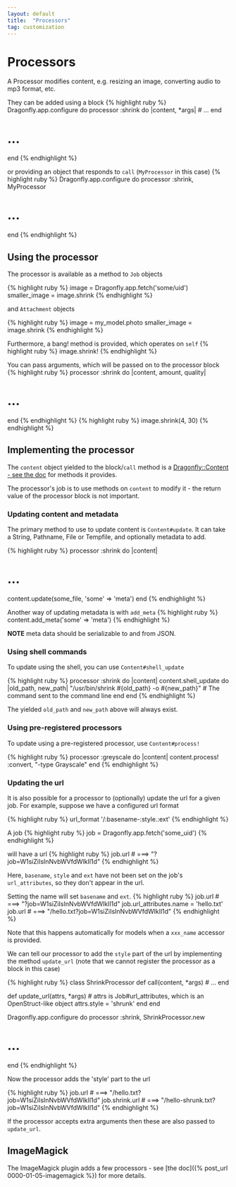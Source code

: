 ```yaml
---
layout: default
title:  "Processors"
tag: customization
---
```


# Processors
A Processor modifies content, e.g. resizing an image, converting audio to mp3 format, etc.

They can be added using a block
{% highlight ruby %}
Dragonfly.app.configure do
  processor :shrink do |content, *args|
    # ...
  end
  # ...
end
{% endhighlight %}
<!-- *** silly asterisk highlighting -->

or providing an object that responds to `call` (`MyProcessor` in this case)
{% highlight ruby %}
Dragonfly.app.configure do
  processor :shrink, MyProcessor
  # ...
end
{% endhighlight %}

## Using the processor
The processor is available as a method to `Job` objects

{% highlight ruby %}
image = Dragonfly.app.fetch('some/uid')
smaller_image = image.shrink
{% endhighlight %}

and `Attachment` objects

{% highlight ruby %}
image = my_model.photo
smaller_image = image.shrink
{% endhighlight %}

Furthermore, a bang! method is provided, which operates on `self`
{% highlight ruby %}
image.shrink!
{% endhighlight %}

You can pass arguments, which will be passed on to the processor block
{% highlight ruby %}
processor :shrink do |content, amount, quality|
  # ...
end
{% endhighlight %}
{% highlight ruby %}
image.shrink(4, 30)
{% endhighlight %}

## Implementing the processor
The `content` object yielded to the block/`call` method is a <a href="http://rdoc.info/github/markevans/dragonfly/Dragonfly/Content" target="_blank">Dragonfly::Content - see the doc</a> for methods it provides.

The processor's job is to use methods on `content` to modify it - the return value of the processor block is not important.

### Updating content and metadata
The primary method to use to update content is `Content#update`. It can take a String, Pathname, File or Tempfile, and optionally metadata to add.

{% highlight ruby %}
processor :shrink do |content|
  # ...
  content.update(some_file, 'some' => 'meta')
end
{% endhighlight %}

Another way of updating metadata is with `add_meta`
{% highlight ruby %}
content.add_meta('some' => 'meta')
{% endhighlight %}

**NOTE** meta data should be serializable to and from JSON.

### Using shell commands
To update using the shell, you can use `Content#shell_update`

{% highlight ruby %}
processor :shrink do |content|
  content.shell_update do |old_path, new_path|
    "/usr/bin/shrink #{old_path} -o #{new_path}"  # The command sent to the command line
  end
end
{% endhighlight %}

The yielded `old_path` and `new_path` above will always exist.

### Using pre-registered processors
To update using a pre-registered processor, use `Content#process!`

{% highlight ruby %}
processor :greyscale do |content|
  content.process! :convert, "-type Grayscale"
end
{% endhighlight %}

### Updating the url
It is also possible for a processor to (optionally) update the url for a given job.
For example, suppose we have a configured url format

{% highlight ruby %}
url_format '/:basename-:style.:ext'
{% endhighlight %}

A job
{% highlight ruby %}
job = Dragonfly.app.fetch('some_uid')
{% endhighlight %}

will have a url
{% highlight ruby %}
job.url # ===> "?job=W1siZiIsInNvbWVfdWlkIl1d"
{% endhighlight %}

Here, `basename`, `style` and `ext` have not been set on the job's `url_attributes`, so they don't appear in the url.

Setting the name will set `basename` and `ext`.
{% highlight ruby %}
job.url  # ===> "?job=W1siZiIsInNvbWVfdWlkIl1d"
job.url_attributes.name = 'hello.txt'
job.url  # ===> "/hello.txt?job=W1siZiIsInNvbWVfdWlkIl1d"
{% endhighlight %}

Note that this happens automatically for models when a `xxx_name` accessor is provided.

We can tell our processor to add the `style` part of the url by implementing the method `update_url`
(note that we cannot register the processor as a block in this case)

{% highlight ruby %}
class ShrinkProcessor
  def call(content, *args)
    # ...
  end

  def update_url(attrs, *args) # attrs is Job#url_attributes, which is an OpenStruct-like object
    attrs.style = 'shrunk'
  end
end

Dragonfly.app.configure do
  processor :shrink, ShrinkProcessor.new
  # ...
end
{% endhighlight %}

Now the processor adds the 'style' part to the url

{% highlight ruby %}
job.url        # ===> "/hello.txt?job=W1siZiIsInNvbWVfdWlkIl1d"
job.shrink.url # ===> "/hello-shrunk.txt?job=W1siZiIsInNvbWVfdWlkIl1d"
{% endhighlight %}

If the processor accepts extra arguments then these are also passed to `update_url`.

## ImageMagick
The ImageMagick plugin adds a few processors - see [the doc]({% post_url 0000-01-05-imagemagick %}) for more details.
